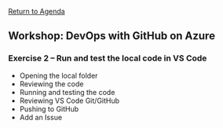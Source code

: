 
[Return to Agenda](README.md)
<br/>

## Workshop: DevOps with GitHub on Azure

### Exercise 2 – Run and test the local code in VS Code 
 - Opening the local folder 
 - Reviewing the code 
 - Running and testing the code
 - Reviewing VS Code Git/GitHub 
 - Pushing to GitHub
 - Add an Issue

